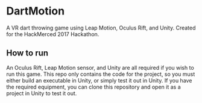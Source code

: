# DartMotion
A VR dart throwing game using Leap Motion, Oculus Rift, and Unity. Created for the HackMerced 2017 Hackathon. 

## How to run
An Oculus Rift, Leap Motion sensor, and Unity are all required if you wish to run this game. This repo only contains the code for the project, so you must either build an executable in Unity, or simply test it out in Unity. If you have the required equipment, you can clone this repository and open it as a project in Unity to test it out.